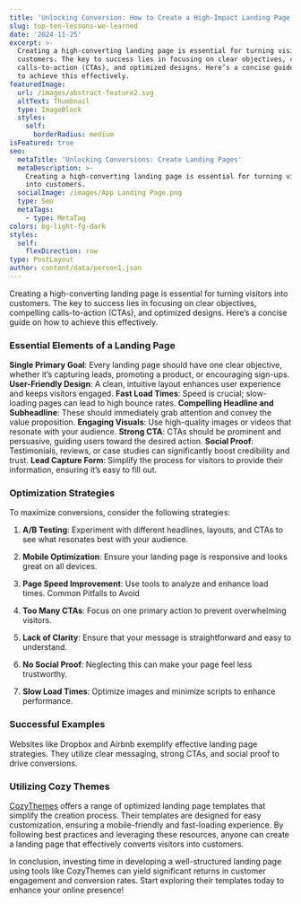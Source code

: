 ```yaml
---
title: 'Unlocking Conversion: How to Create a High-Impact Landing Page with WordPress'
slug: top-ten-lessons-we-learned
date: '2024-11-25'
excerpt: >-
  Creating a high-converting landing page is essential for turning visitors into
  customers. The key to success lies in focusing on clear objectives, compelling
  calls-to-action (CTAs), and optimized designs. Here’s a concise guide on how
  to achieve this effectively.
featuredImage:
  url: /images/abstract-feature2.svg
  altText: Thumbnail
  type: ImageBlock
  styles:
    self:
      borderRadius: medium
isFeatured: true
seo:
  metaTitle: 'Unlocking Conversions: Create Landing Pages'
  metaDescription: >-
    Creating a high-converting landing page is essential for turning visitors
    into customers.
  socialImage: /images/App Landing Page.png
  type: Seo
  metaTags:
    - type: MetaTag
colors: bg-light-fg-dark
styles:
  self:
    flexDirection: row
type: PostLayout
author: content/data/person1.json
---
```

Creating a high-converting landing page is essential for turning visitors into customers. The key to success lies in focusing on clear objectives, compelling calls-to-action (CTAs), and optimized designs. Here’s a concise guide on how to achieve this effectively.

### Essential Elements of a Landing Page

**Single Primary Goal**: Every landing page should have one clear objective, whether it’s capturing leads, promoting a product, or encouraging sign-ups.
**User-Friendly Design**: A clean, intuitive layout enhances user experience and keeps visitors engaged.
**Fast Load Times**: Speed is crucial; slow-loading pages can lead to high bounce rates.
**Compelling Headline and Subheadline**: These should immediately grab attention and convey the value proposition.
**Engaging Visuals**: Use high-quality images or videos that resonate with your audience.
**Strong CTA**: CTAs should be prominent and persuasive, guiding users toward the desired action.
**Social Proof**: Testimonials, reviews, or case studies can significantly boost credibility and trust.
**Lead Capture Form**: Simplify the process for visitors to provide their information, ensuring it’s easy to fill out.

### Optimization Strategies

To maximize conversions, consider the following strategies:

1.  **A/B Testing**: Experiment with different headlines, layouts, and CTAs to see what resonates best with your audience.

2.  **Mobile Optimization**: Ensure your landing page is responsive and looks great on all devices.

3.  **Page Speed Improvement**: Use tools to analyze and enhance load times. Common Pitfalls to Avoid

4.  **Too Many CTAs**: Focus on one primary action to prevent overwhelming visitors.

5.  **Lack of Clarity**: Ensure that your message is straightforward and easy to understand.

6.  **No Social Proof**: Neglecting this can make your page feel less trustworthy.

7.  **Slow Load Times**: Optimize images and minimize scripts to enhance performance.

### Successful Examples

Websites like Dropbox and Airbnb exemplify effective landing page strategies. They utilize clear messaging, strong CTAs, and social proof to drive conversions.

### Utilizing Cozy Themes

[CozyThemes](https://cozythemes.com/) offers a range of optimized landing page templates that simplify the creation process. Their templates are designed for easy customization, ensuring a mobile-friendly and fast-loading experience. By following best practices and leveraging these resources, anyone can create a landing page that effectively converts visitors into customers.

In conclusion, investing time in developing a well-structured landing page using tools like CozyThemes can yield significant returns in customer engagement and conversion rates. Start exploring their templates today to enhance your online presence!
